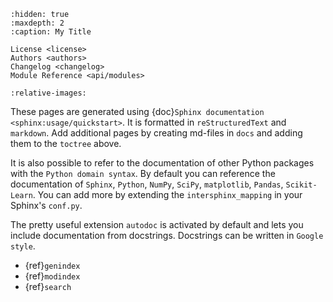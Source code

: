 ```{toctree}
:hidden: true
:maxdepth: 2
:caption: My Title

License <license>
Authors <authors>
Changelog <changelog>
Module Reference <api/modules>
```

```{include} ../README.md
:relative-images:
```

These pages are generated using {doc}`Sphinx documentation <sphinx:usage/quickstart>`.
It is formatted in `reStructuredText` and `markdown`. Add additional pages
by creating md-files in ``docs`` and adding them to the `toctree` above.

It is also possible to refer to the documentation of other Python packages
with the `Python domain syntax`. By default you can reference the
documentation of `Sphinx`, `Python`, `NumPy`, `SciPy`, `matplotlib`,
`Pandas`, `Scikit-Learn`. You can add more by extending the
``intersphinx_mapping`` in your Sphinx's ``conf.py``.

The pretty useful extension `autodoc` is activated by default and lets
you include documentation from docstrings. Docstrings can be written in
`Google style`.

* {ref}`genindex`
* {ref}`modindex`
* {ref}`search`
